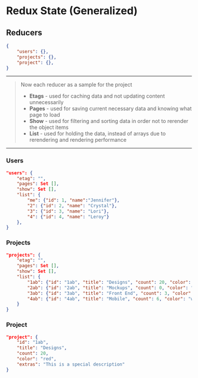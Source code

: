# Redux State (Generalized)
## Reducers
```json
{
    "users": {},
    "projects": {},
    "project": {},
}
```
-------
> Now each reducer as a sample for the project
> -  **Etags** - used for caching data and not updating content unnecessarily
> -  **Pages** - used for saving current necessary data and knowing what page to load
> -  **Show** - used for filtering and sorting data in order not to rerender the object items
> -  **List** - used for holding the data, instead of arrays due to rerendering and rendering performance
-------

### Users
```json
"users": {
    "etag": "",
    "pages": Set [],
    "show": Set [],
    "list": {
        "me": {"id": 1, "name":"Jennifer"},
        "2": {"id": 2, "name": "Crystal"},
        "3": {"id": 3, "name": "Lori"},
        "4": {"id": 4, "name": "Leroy"}
    },
}
```
### Projects
```json
"projects": {
    "etag": "",
    "pages": Set [],
    "show": Set [],
    "list": {
        "1ab": {"id": "1ab", "title": "Designs", "count": 20, "color": "red"},
        "2ab": {"id": "2ab", "title": "Mockups", "count": 0, "color": "green"},
        "3ab": {"id": "3ab", "title": "Front End", "count": 3, "color": "blue"},
        "4ab": {"id": "4ab", "title": "Mobile", "count": 6, "color": "white"},
    }
}
```
### Project
```json
"project": {
    "id": "1ab", 
    "title": "Designs", 
    "count": 20, 
    "color": "red",
    "extras": "This is a special description"
}
```